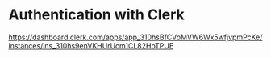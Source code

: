 # Authentication with Clerk

https://dashboard.clerk.com/apps/app_310hsBfCVoMVW6Wx5wfjvpmPcKe/instances/ins_310hs9enVKHUrUcm1CL82HoTPUE 


